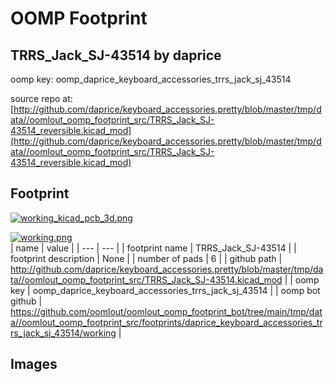 # OOMP Footprint  
## TRRS_Jack_SJ-43514  by daprice  
  
oomp key: oomp_daprice_keyboard_accessories_trrs_jack_sj_43514  
  
source repo at: [http://github.com/daprice/keyboard_accessories.pretty/blob/master/tmp/data//oomlout_oomp_footprint_src/TRRS_Jack_SJ-43514_reversible.kicad_mod](http://github.com/daprice/keyboard_accessories.pretty/blob/master/tmp/data//oomlout_oomp_footprint_src/TRRS_Jack_SJ-43514_reversible.kicad_mod)  
## Footprint  
  
[![working_kicad_pcb_3d.png](working_kicad_pcb_3d_600.png)](working_kicad_pcb_3d.png)  
  
[![working.png](working_600.png)](working.png)  
| name | value | 
| --- | --- | 
| footprint name | TRRS_Jack_SJ-43514 | 
| footprint description | None | 
| number of pads | 6 | 
| github path | http://github.com/daprice/keyboard_accessories.pretty/blob/master/tmp/data//oomlout_oomp_footprint_src/TRRS_Jack_SJ-43514.kicad_mod | 
| oomp key | oomp_daprice_keyboard_accessories_trrs_jack_sj_43514 | 
| oomp bot github | https://github.com/oomlout/oomlout_oomp_footprint_bot/tree/main/tmp/data//oomlout_oomp_footprint_src/footprints/daprice_keyboard_accessories_trrs_jack_sj_43514/working | 
## Images  
